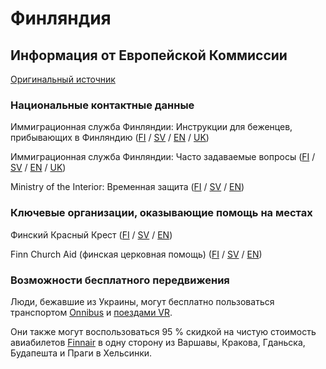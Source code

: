 # Финляндия

## Информация от Европейской Коммиссии

[Оригинальный источник](https://ec.europa.eu/info/strategy/priorities-2019-2024/stronger-europe-world/eu-solidarity-ukraine/eu-assistance-ukraine/information-people-fleeing-war-ukraine_ru)

### Национальные контактные данные

Иммиграционная служба Финляндии: Инструкции для беженцев, прибывающих в Финляндию ([FI](https://migri.fi/en/-/instructions-on-arriving-in-finland-from-ukraine?languageId=fi_FI) / [SV](https://migri.fi/en/-/instructions-on-arriving-in-finland-from-ukraine?languageId=sv_SE) / [EN](https://migri.fi/en/-/instructions-on-arriving-in-finland-from-ukraine) / [UK](https://migri.fi/toimintaohjeet-ukrainasta-paenneille/ukr))

Иммиграционная служба Финляндии: Часто задаваемые вопросы ([FI](https://migri.fi/ukk-ukraina) / [SV](https://migri.fi/sv/fos-ukraina) / [EN](https://migri.fi/en/faq-ukraine) / [UK](https://migri.fi/faq-ukraine-ukrainian))

Ministry of the Interior: Временная защита ([FI](https://intermin.fi/ukraina/tilapainen-suojelu) / [SV](https://intermin.fi/sv/krisen-i-ukraina/tillfalligt-skydd) / [EN](https://intermin.fi/en/ukraine/temporary-protection))

### Ключевые организации, оказывающие помощь на местах

Финский Красный Крест ([FI](https://www.punainenristi.fi/) / [SV](https://www.rodakorset.fi/) / [EN](https://www.redcross.fi/))

Finn Church Aid (финская церковная помощь) ([FI](https://www.kirkonulkomaanapu.fi/ajankohtaista/uutiset/kua-toimittaa-hataapua-lvivissa-avuntarve-ukrainassa-kasvanut-valtavaksi/) / [SV](https://www.kirkonulkomaanapu.fi/sv/aktuellt/nyheter/kyrkans-utlandshjalp-ger-nodhjalp-i-lviv-behovet-av-hjalp-i-ukraina-har-vuxit-enormt/) / [EN](https://www.kirkonulkomaanapu.fi/en/latest-news/news/finn-church-aid-supports-operations-in-ukraine/))

### Возможности бесплатного передвижения

Люди, бежавшие из Украины, могут бесплатно пользоваться транспортом [Onnibus](https://www.onnibus.com/onnibus-tukee-ukrainasta-tulevien-pakolaisten-liikkumista-suomessa-1-3-2022) и [поездами VR](https://www.vrgroup.fi/en/vrgroup/news/vr-groups-actions-due-to-russian-attack-on-ukraine--010320221735/).

Они также могут воспользоваться 95 % скидкой на чистую стоимость авиабилетов [Finnair](https://www.finnair.com/) в одну сторону из Варшавы, Кракова, Гданьска, Будапешта и Праги в Хельсинки.
